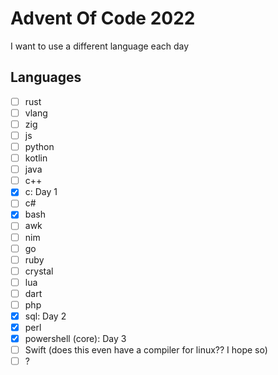 # Advent Of Code 2022

I want to use a different language each day

## Languages

- [ ] rust
- [ ] vlang
- [ ] zig
- [ ] js
- [ ] python
- [ ] kotlin
- [ ] java
- [ ] c++
- [x] c: Day 1
- [ ] c#
- [x] bash
- [ ] awk
- [ ] nim
- [ ] go
- [ ] ruby
- [ ] crystal
- [ ] lua
- [ ] dart
- [ ] php
- [x] sql: Day 2
- [x] perl
- [x] powershell (core): Day 3
- [ ] Swift (does this even have a compiler for linux?? I hope so)
- [ ] ?
